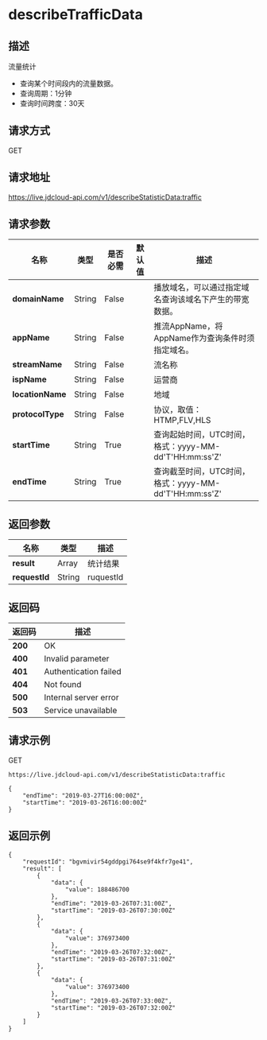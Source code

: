 # describeTrafficData


## 描述
流量统计
- 查询某个时间段内的流量数据。
- 查询周期：1分钟
- 查询时间跨度：30天


## 请求方式
GET

## 请求地址
https://live.jdcloud-api.com/v1/describeStatisticData:traffic


## 请求参数
|名称|类型|是否必需|默认值|描述|
|---|---|---|---|---|
|**domainName**|String|False| |播放域名，可以通过指定域名查询该域名下产生的带宽数据。<br>|
|**appName**|String|False| |推流AppName，将AppName作为查询条件时须指定域名。<br>|
|**streamName**|String|False| |流名称<br>|
|**ispName**|String|False| |运营商<br>|
|**locationName**|String|False| |地域<br>|
|**protocolType**|String|False| |协议，取值：HTMP,FLV,HLS<br>|
|**startTime**|String|True| |查询起始时间，UTC时间，格式：yyyy-MM-dd'T'HH:mm:ss'Z'<br>|
|**endTime**|String|True| |查询截至时间，UTC时间，格式：yyyy-MM-dd'T'HH:mm:ss'Z'<br>|


## 返回参数
|名称|类型|描述|
|---|---|---|
|**result**|Array|统计结果|
|**requestId**|String|ruquestId|


## 返回码
|返回码|描述|
|---|---|
|**200**|OK|
|**400**|Invalid parameter|
|**401**|Authentication failed|
|**404**|Not found|
|**500**|Internal server error|
|**503**|Service unavailable|

## 请求示例
GET
```
https://live.jdcloud-api.com/v1/describeStatisticData:traffic
```

```
{
    "endTime": "2019-03-27T16:00:00Z", 
    "startTime": "2019-03-26T16:00:00Z"
}
```

## 返回示例
```
{
    "requestId": "bgvmivir54gddpgi764se9f4kfr7ge41", 
    "result": [
        {
            "data": {
                "value": 188486700
            }, 
            "endTime": "2019-03-26T07:31:00Z", 
            "startTime": "2019-03-26T07:30:00Z"
        }, 
        {
            "data": {
                "value": 376973400
            }, 
            "endTime": "2019-03-26T07:32:00Z", 
            "startTime": "2019-03-26T07:31:00Z"
        }, 
        {
            "data": {
                "value": 376973400
            }, 
            "endTime": "2019-03-26T07:33:00Z", 
            "startTime": "2019-03-26T07:32:00Z"
        }
    ]
}
```
